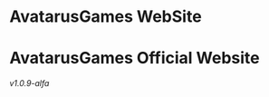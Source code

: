 # AvatarusGames WebSite

AvatarusGames Official Website
===============================

_v1.0.9-alfa_

